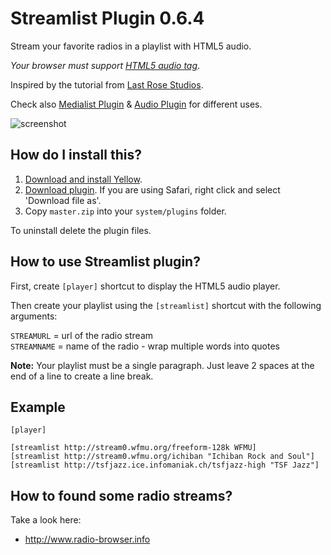 # Streamlist Plugin 0.6.4

Stream your favorite radios in a playlist with HTML5 audio.

*Your browser must support [HTML5 audio tag](https://en.wikipedia.org/wiki/HTML5_Audio)*.

Inspired by the tutorial from [Last Rose Studios](http://devblog.lastrose.com/html5-audio-video-playlist).

Check also [Medialist Plugin](https://github.com/nibreh/yellow-plugin-medialist) & [Audio Plugin](https://github.com/schulle4u/yellow-plugin-audio) for different uses.

![screenshot](https://raw.githubusercontent.com/nibreh/yellow-plugin-streamlist/master/streamlist-radio.png)

## How do I install this?

1. [Download and install Yellow](https://github.com/datenstrom/yellow/).
2. [Download plugin](https://github.com/nibreh/yellow-plugin-streamlist/archive/master.zip). If you are using Safari, right click and select 'Download file as'.
3. Copy `master.zip` into your `system/plugins` folder.

To uninstall delete the plugin files.

## How to use Streamlist plugin?

First, create `[player]` shortcut to display the HTML5 audio player.

Then create your playlist using the `[streamlist]` shortcut with the following arguments:

`STREAMURL` = url of the radio stream  
`STREAMNAME` = name of the radio - wrap multiple words into quotes

**Note:** Your playlist must be a single paragraph. Just leave 2 spaces at the end of a line to create a line break.

## Example

    [player]
    
    [streamlist http://stream0.wfmu.org/freeform-128k WFMU]
    [streamlist http://stream0.wfmu.org/ichiban "Ichiban Rock and Soul"]
    [streamlist http://tsfjazz.ice.infomaniak.ch/tsfjazz-high "TSF Jazz"]

## How to found some radio streams?

Take a look here: 

- http://www.radio-browser.info
